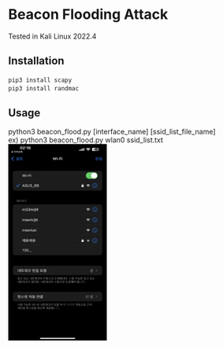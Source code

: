 # Beacon Flooding Attack
Tested in Kali Linux 2022.4  

## Installation
```sh
pip3 install scapy
pip3 install randmac
```

## Usage
python3 beacon_flood.py [interface_name] [ssid_list_file_name]  
ex) python3 beacon_flood.py wlan0 ssid_list.txt  
<img src="./beacon_flood.png" width="200" height="400"/>
